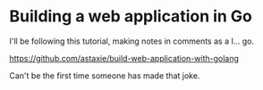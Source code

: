 # Building a web application in Go

I'll be following this tutorial, making notes in comments as a I... go.

https://github.com/astaxie/build-web-application-with-golang

Can't be the first time someone has made that joke.
